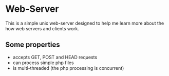 # Web-Server

This is a simple unix web-server designed to help me learn more about the how web servers and clients work.

## Some properties

- accepts GET, POST and HEAD requests
- can process simple php files
- is multi-threaded (the php processing is concurrent)
